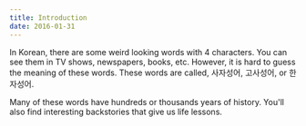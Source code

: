 ```yaml
---
title: Introduction
date: 2016-01-31
---
```


In Korean, there are some weird looking words with 4 characters. You can see them in TV shows, newspapers, books, etc. However, it is hard to guess the meaning of these words. These words are called, 사자성어, 고사성어, or 한자성어. 

Many of these words have hundreds or thousands years of history. You'll also find interesting backstories that give us life lessons. 